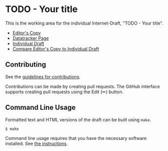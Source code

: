 # TODO - Your title

This is the working area for the individual Internet-Draft, "TODO - Your title".

* [Editor's Copy](https://larseggert.github.io/ietf-chair-may-delegate/#go.draft-eggert-ietf-chair-may-delegate.html)
* [Datatracker Page](https://datatracker.ietf.org/doc/draft-eggert-ietf-chair-may-delegate)
* [Individual Draft](https://datatracker.ietf.org/doc/html/draft-eggert-ietf-chair-may-delegate)
* [Compare Editor's Copy to Individual Draft](https://larseggert.github.io/ietf-chair-may-delegate/#go.draft-eggert-ietf-chair-may-delegate.diff)


## Contributing

See the
[guidelines for contributions](https://github.com/larseggert/ietf-chair-may-delegate/blob//CONTRIBUTING.md).

Contributions can be made by creating pull requests.
The GitHub interface supports creating pull requests using the Edit (✏) button.


## Command Line Usage

Formatted text and HTML versions of the draft can be built using `make`.

```sh
$ make
```

Command line usage requires that you have the necessary software installed.  See
[the instructions](https://github.com/martinthomson/i-d-template/blob/main/doc/SETUP.md).

